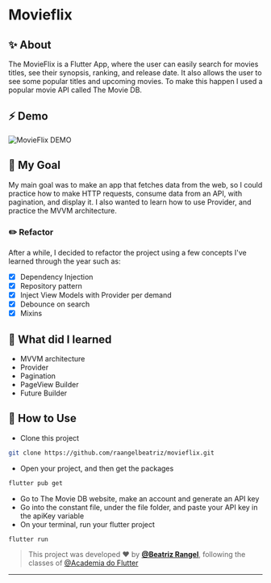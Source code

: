 # Movieflix

## ✨ About
The MovieFlix is a Flutter App, where the user can easily search for movies titles, see their synopsis, ranking, and release date. It also allows the user to see some popular titles and upcoming movies.
To make this happen I used a popular movie API called The Movie DB.

## ⚡ Demo
![MovieFlix DEMO](gif/demo-movieflix.gif)

## 🎯 My Goal
My main goal was to make an app that fetches data from the web, so I could practice how to make HTTP requests, consume data from an API, with pagination, and display it. I also wanted to learn how to use Provider, and practice the MVVM architecture.

### ✏️ Refactor
After a while, I decided to refactor the project using a few concepts I've learned through the year such as:
- [X] Dependency Injection
- [X] Repository pattern
- [X] Inject View Models with Provider per demand
- [X] Debounce on search
- [X] Mixins

## 📖 What did I learned
- MVVM architecture
- Provider
- Pagination
- PageView Builder
- Future Builder


## 🚀 How to Use

- Clone this project
```sh
git clone https://github.com/raangelbeatriz/movieflix.git
```
- Open your project, and then get the packages
```sh
flutter pub get
```
- Go to The Movie DB website, make an account and generate an API key
- Go into the constant file, under the file folder, and paste your API key in the apiKey variable
- On your terminal, run your flutter project
```sh
flutter run
```
   
   >This project was developed ❤️ by **[@Beatriz Rangel](https://www.linkedin.com/in/beatrizorangel/)**, following the classes of [@Academia do Flutter](https://instituto.academiadoflutter.com.br/)
   ---



